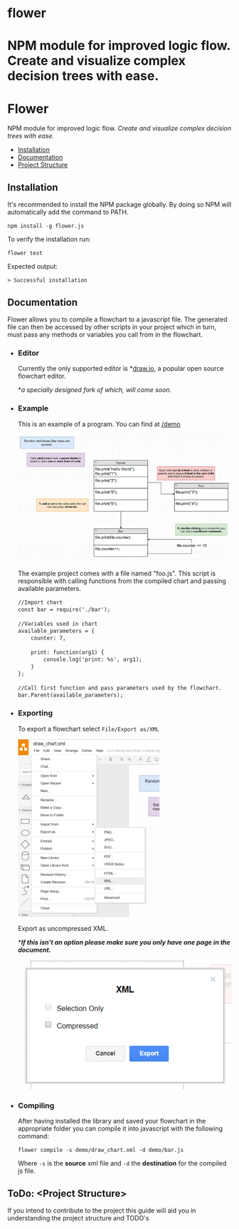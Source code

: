 # flower
NPM module for improved logic flow. Create and visualize complex decision trees with ease.
=======
# Flower
NPM module for improved logic flow. _Create and visualize complex decision trees with ease._

* [Installation](#installation)
* [Documentation](#documentation)
* [Project Structure]()


## Installation
It's recommended to install the NPM package globally. By doing so NPM will automatically add the command to PATH.
```
npm install -g flower.js
```

To verify the installation run:
```
flower test
```
Expected output:
```
> Successful installation
```

## Documentation
Flower allows you to compile a flowchart to a javascript file.
The generated file can then be accessed by other scripts in your project which in turn, must pass any methods or variables you call from in the flowchart.

* ### Editor
    Currently the only supported editor is *[draw.io](https://www.draw.io/), a popular open source flowchart editor.
    
    *_a specially designed fork of which, will come soon._

* ### Example  

    This is an example of a program. You can find at [/demo](https://github.com/PadLex/flower/tree/master/demo)
    
    ![example](images/example_small.PNG)
    
    The example project comes with a file named "foo.js". This script is responsible with calling functions from the compiled chart and
     passing available parameters.
     
     ```
     //Import chart
     const bar = require('./bar');
     
     //Variables used in chart
     available_parameters = {
         counter: 7,
     
         print: function(arg1) {
             console.log('print: %s', arg1);
         }
     };
     
     //Call first function and pass parameters used by the flowchart.
     bar.Parent(available_parameters);
     ```
     
     

* ### Exporting
    To export a flowchart select `File/Export as/XML`
    
    ![example](images/selectXML_small.PNG)
    
    Export as uncompressed XML.
    
    ***_If this isn't an option please make sure you only have one page in the document._**
    
    ![example](images/uncompressed.PNG)
    
    
* ### Compiling 
    After having installed the library and saved your flowchart in the appropriate folder you can compile it into
     javascript with the following command:
     
     ```
     flower compile -s demo/draw_chart.xml -d demo/bar.js
     ```
     
     Where `-s` is the **source** xml file and `-d` the **destination** for the compiled js file.
    
## ToDo: \<Project Structure\>

If you intend to contribute to the project this guide will aid you in understanding the project structure and TODO's

